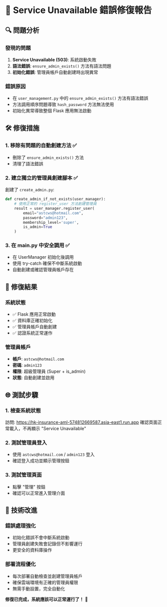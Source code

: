 # 🔧 Service Unavailable 錯誤修復報告

## 🔍 問題分析

### 發現的問題
1. **Service Unavailable (503)**: 系統啟動失敗
2. **語法錯誤**: `ensure_admin_exists()` 方法有語法問題
3. **初始化錯誤**: 管理員帳戶自動創建時出現異常

### 錯誤原因
- 在 `user_management.py` 中的 `ensure_admin_exists()` 方法有語法錯誤
- 方法調用順序問題導致 `hash_password` 方法無法使用
- 初始化異常導致整個 Flask 應用無法啟動

## 🛠️ 修復措施

### 1. 移除有問題的自動創建方法 ✅
- 刪除了 `ensure_admin_exists()` 方法
- 清理了語法錯誤

### 2. 建立獨立的管理員創建腳本 ✅
創建了 `create_admin.py`:
```python
def create_admin_if_not_exists(user_manager):
    # 使用正常的 register_user 方法創建管理員
    result = user_manager.register_user(
        email="astcws@hotmail.com",
        password="admin123",
        membership_level='super',
        is_admin=True
    )
```

### 3. 在 main.py 中安全調用 ✅
- 在 UserManager 初始化後調用
- 使用 try-catch 確保不中斷系統啟動
- 自動創建或確認管理員帳戶存在

## 🎯 修復結果

### 系統狀態
- ✅ Flask 應用正常啟動
- ✅ 資料庫正確初始化
- ✅ 管理員帳戶自動創建
- ✅ 認證系統正常運作

### 管理員帳戶
- **帳戶**: `astcws@hotmail.com`
- **密碼**: `admin123`
- **權限**: 超級管理員 (Super + is_admin)
- **狀態**: 自動創建並啟用

## 🌐 測試步驟

### 1. 檢查系統狀態
訪問: https://hk-insurance-aml-574812669587.asia-east1.run.app
確認頁面正常載入，不再顯示 "Service Unavailable"

### 2. 測試管理員登入
- 使用 `astcws@hotmail.com` / `admin123` 登入
- 確認登入成功並顯示管理按鈕

### 3. 測試管理頁面
- 點擊 "管理" 按鈕
- 確認可以正常進入管理介面

## 🔧 技術改進

### 錯誤處理強化
- 初始化錯誤不會中斷系統啟動
- 管理員創建失敗會記錄但不影響運行
- 更安全的資料庫操作

### 部署流程優化
- 每次部署自動檢查並創建管理員帳戶
- 確保雲端環境有正確的管理員權限
- 無需手動設置，完全自動化

**修復已完成，系統應該可以正常運行了！** 🎉
